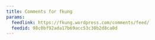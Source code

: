 ```yaml
---
title: Comments for fkung
params:
  feedlink: https://fkung.wordpress.com/comments/feed/
  feedid: 98c0bf92ada17b69acc53c30b2d8ca0d
---
```

